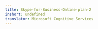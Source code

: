 ```yaml
---
title: Skype-for-Business-Online-plan-2
inshort: undefined
translator: Microsoft Cognitive Services
---
```




